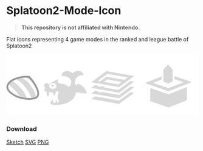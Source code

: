 # Splatoon2-Mode-Icon

>**This repository is not affiliated with Nintendo.**

Flat icons representing 4 game modes in the ranked and league battle of Splatoon2

![Preview](preview.png)

### Download

[Sketch](https://raw.githubusercontent.com/hi94740/Splatoon2-Mode-Icon/master/splatoon-mode-icon.sketch)    [SVG](https://github.com/hi94740/Splatoon2-Mode-Icon/raw/master/splatoon-mode-icon.svg)   [PNG](https://github.com/hi94740/Splatoon2-Mode-Icon/raw/master/splatoon-mode-icon@2x.png)
